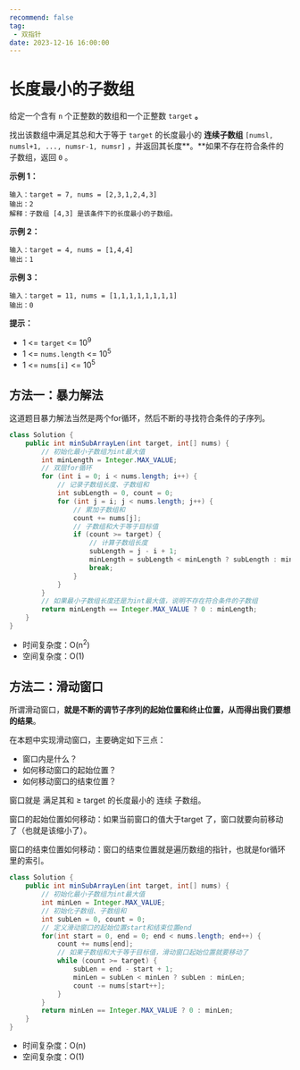 ```yaml
---
recommend: false
tag:
 - 双指针
date: 2023-12-16 16:00:00
---
```


# 长度最小的子数组

给定一个含有 `n` 个正整数的数组和一个正整数 `target` **。**

找出该数组中满足其总和大于等于 `target` 的长度最小的 **连续子数组** `[numsl, numsl+1, ..., numsr-1, numsr]` ，并返回其长度**。**如果不存在符合条件的子数组，返回 `0` 。

 

**示例 1：**

```
输入：target = 7, nums = [2,3,1,2,4,3]
输出：2
解释：子数组 [4,3] 是该条件下的长度最小的子数组。
```

**示例 2：**

```
输入：target = 4, nums = [1,4,4]
输出：1
```

**示例 3：**

```
输入：target = 11, nums = [1,1,1,1,1,1,1,1]
输出：0
```

 

**提示：**

- 1 <= `target` <= 10<sup>9</sup>
- 1 <= `nums.length` <= 10<sup>5</sup>
- 1 <= `nums[i]` <= 10<sup>5</sup>

## 方法一：暴力解法

这道题目暴力解法当然是两个for循环，然后不断的寻找符合条件的子序列。

```java
class Solution {
    public int minSubArrayLen(int target, int[] nums) {
        // 初始化最小子数组为int最大值
        int minLength = Integer.MAX_VALUE;
        // 双层for循环
        for (int i = 0; i < nums.length; i++) {
            // 记录子数组长度、子数组和
            int subLength = 0, count = 0;
            for (int j = i; j < nums.length; j++) {
                // 累加子数组和
                count += nums[j];
                // 子数组和大于等于目标值
                if (count >= target) {
                    // 计算子数组长度
                    subLength = j - i + 1;
                    minLength = subLength < minLength ? subLength : minLength;
                    break;
                }
            }
        }
        // 如果最小子数组长度还是为int最大值，说明不存在符合条件的子数组
        return minLength == Integer.MAX_VALUE ? 0 : minLength;
    }
}
```

- 时间复杂度：O(n<sup>2</sup>)
- 空间复杂度：O(1)

## 方法二：滑动窗口

所谓滑动窗口，**就是不断的调节子序列的起始位置和终止位置，从而得出我们要想的结果**。

在本题中实现滑动窗口，主要确定如下三点：

- 窗口内是什么？
- 如何移动窗口的起始位置？
- 如何移动窗口的结束位置？

窗口就是 满足其和 ≥ target 的长度最小的 连续 子数组。

窗口的起始位置如何移动：如果当前窗口的值大于target 了，窗口就要向前移动了（也就是该缩小了）。

窗口的结束位置如何移动：窗口的结束位置就是遍历数组的指针，也就是for循环里的索引。

```java
class Solution {
    public int minSubArrayLen(int target, int[] nums) {
        // 初始化最小子数组为int最大值
        int minLen = Integer.MAX_VALUE;
        // 初始化子数组、子数组和
        int subLen = 0, count = 0;
        // 定义滑动窗口的起始位置start和结束位置end
        for(int start = 0, end = 0; end < nums.length; end++) {
            count += nums[end];
            // 如果子数组和大于等于目标值，滑动窗口起始位置就要移动了
            while (count >= target) {
                subLen = end - start + 1;
                minLen = subLen < minLen ? subLen : minLen;
                count -= nums[start++];
            }
        }
        return minLen == Integer.MAX_VALUE ? 0 : minLen;
    }
}
```

- 时间复杂度：O(n)
- 空间复杂度：O(1)
